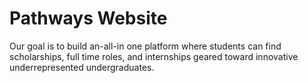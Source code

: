 # Pathways Website
Our goal is to build an-all-in one platform
where students can find scholarships, full time roles, and
internships geared toward innovative underrepresented
undergraduates.
